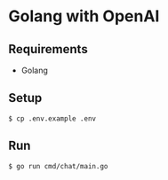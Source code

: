 # Golang with OpenAI

## Requirements

- Golang

## Setup

```console
$ cp .env.example .env
```

## Run

```console
$ go run cmd/chat/main.go
```
